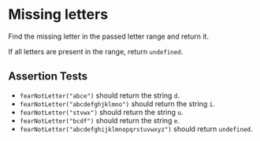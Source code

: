 # Missing letters

Find the missing letter in the passed letter range and return it.

If all letters are present in the range, return `undefined`.

## Assertion Tests
- `fearNotLetter("abce")` should return the string `d`.
- `fearNotLetter("abcdefghjklmno")` should return the string `i`.
- `fearNotLetter("stvwx")` should return the string `u`.
- `fearNotLetter("bcdf")` should return the string `e`.
- `fearNotLetter("abcdefghijklmnopqrstuvwxyz")` should return `undefined`.
